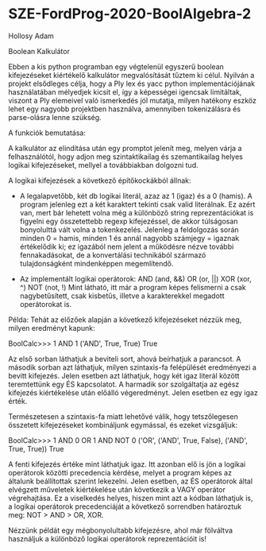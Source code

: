 # SZE-FordProg-2020-BoolAlgebra-2
Hollosy Adam

Boolean Kalkulátor

Ebben a kis python programban egy végtelenül egyszerű boolean kifejezéseket kiértékelő kalkulátor
megvalósítását tűztem ki célul. Nyilván a projekt elsődleges célja, hogy a Ply lex és yacc python
implementációjának használatában mélyedjek kicsit el, így a képességei igencsak limitáltak,
viszont a Ply elemeivel való ismerkedés jól mutatja, milyen hatékony eszköz lehet egy nagyobb
projektben használva, amennyiben tokenizálásra és parse-olásra lenne szükség.

A funkciók bemutatása:

A kalkulátor az elindítása után egy promptot jelenít meg, melyen várja a felhasználótól, hogy
adjon meg szintaktikailag és szemantikailag helyes logikai kifejezéseket, mellyel a továbbiakban dolgozni tud.

A logikai kifejezések a következő építőkockákból állnak:

  - A legalapvetőbb, két db logikai literál, azaz az 1 (igaz) és a 0 (hamis). A program jelenleg ezt a két karaktert tekinti csak valid literálnak. Ez azért van, mert bár lehetett volna még a különböző string reprezentációkat is figyelni egy összetettebb regexp kifejezéssel, de akkor túlságosan bonyolulttá vált volna a tokenkezelés. Jelenleg a feldolgozás során minden 0 = hamis, minden 1 és annál nagyobb számjegy = igaznak értékelődik ki; ez igazából nem jelent a működésre nézve további fennakadásokat, de a konvertálási technikából származó tulajdonságként mindenképpen megemlítendő.
  
- Az implementált logikai operátorok: AND (and, &&) OR (or, ||) XOR (xor, ^) NOT (not, !)
Mint látható, itt már a program képes felismerni a csak nagybetűsített, csak kisbetűs, illetve a karakterekkel megadott operátorokat is.

Példa:
Tehát az előzőek alapján a következő kifejezéseket nézzük meg, milyen eredményt kapunk:

BoolCalc>>> 1 AND 1
('AND', True, True)
True

Az első sorban láthatjuk a beviteli sort, ahová beírhatjuk a parancsot.
A második sorban azt láthatjuk, milyen szintaxis-fa felépülését eredményezi a bevitt kifejezés.
Jelen esetben azt láthatjuk, hogy két igaz literál között teremtettünk egy ÉS kapcsolatot.
A harmadik sor szolgáltatja az egész kifejezés kiértékelése után előálló végeredményt.
Jelen esetben ez egy igaz érték.

Természetesen a szintaxis-fa miatt lehetővé válik, hogy tetszőlegesen összetett kifejezéseket kombináljunk egymással, és ezeket vizsgáljuk:

BoolCalc>>> 1 AND 0 OR 1 AND NOT 0
('OR', ('AND', True, False), ('AND', True, True))
True

A fenti kifejezés értéke mint láthatjuk igaz. Itt azonban elő is jön a logikai operátorok közötti
precedencia kérdése, melyet a program képes az általunk beállítottak szerint lekezelni.
Jelen esetben, az ÉS operátorok által elvégzett műveletek kiértékelése után következik a VAGY operátor
végrehajtása. Ez a viselkedés helyes, hiszen mint azt a kódban láthatjuk is, a logikai operátorok precedenciáját a következő sorrendben határoztuk meg:
NOT > AND > OR, XOR.

Nézzünk példát egy mégbonyolultabb kifejezésre, ahol már fölváltva használjuk a különböző logikai operátorok reprezentációit is!



